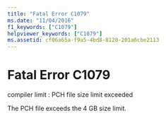 ```yaml
---
title: "Fatal Error C1079"
ms.date: "11/04/2016"
f1_keywords: ["C1079"]
helpviewer_keywords: ["C1079"]
ms.assetid: cf06a65a-f9a5-4bd8-8128-201a6cbe2113
---
```

# Fatal Error C1079

compiler limit : PCH file size limit exceeded

The PCH file exceeds the 4 GB size limit.
